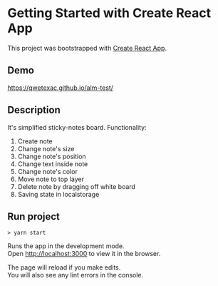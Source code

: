 # Getting Started with Create React App

This project was bootstrapped with [Create React App](https://github.com/facebook/create-react-app).

## Demo
https://qwetexac.github.io/alm-test/

## Description

It's simplified sticky-notes board. Functionality:
1. Create note
2. Change note's size
3. Change note's position
4. Change text inside note
5. Change note's color
7. Move note to top layer
8. Delete note by dragging off white board
9. Saving state in localstorage

## Run project

```> yarn start```

Runs the app in the development mode.\
Open [http://localhost:3000](http://localhost:3000) to view it in the browser.

The page will reload if you make edits.\
You will also see any lint errors in the console.
